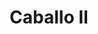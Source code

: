 ---
title: Caballo II
date: 
draft: false

# descripcion
description : Dije de plata 925

materials: Plata 925

color: Plateado

dimensions: 1,5cm ancho

code: 02-14-0669

type: "Dijes"

categories: []

price: $2.180,00

# Images
# first image will be shown in the product page
images:
  # - image: "images/path_to_image"
  # La ubicacion de las imagenes es imagenes/Dijes/Dijes.Plata/02-14-0669-caballo-ii
  - image: "./images/dijes/plata/02-14-0669.JPG"
---